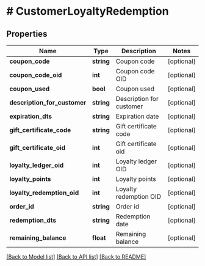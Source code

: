# # CustomerLoyaltyRedemption

## Properties

Name | Type | Description | Notes
------------ | ------------- | ------------- | -------------
**coupon_code** | **string** | Coupon code | [optional]
**coupon_code_oid** | **int** | Coupon code OID | [optional]
**coupon_used** | **bool** | Coupon used | [optional]
**description_for_customer** | **string** | Description for customer | [optional]
**expiration_dts** | **string** | Expiration date | [optional]
**gift_certificate_code** | **string** | Gift certificate code | [optional]
**gift_certificate_oid** | **int** | Gift certificate oid | [optional]
**loyalty_ledger_oid** | **int** | Loyalty ledger OID | [optional]
**loyalty_points** | **int** | Loyalty points | [optional]
**loyalty_redemption_oid** | **int** | Loyalty redemption OID | [optional]
**order_id** | **string** | Order id | [optional]
**redemption_dts** | **string** | Redemption date | [optional]
**remaining_balance** | **float** | Remaining balance | [optional]

[[Back to Model list]](../../README.md#models) [[Back to API list]](../../README.md#endpoints) [[Back to README]](../../README.md)
